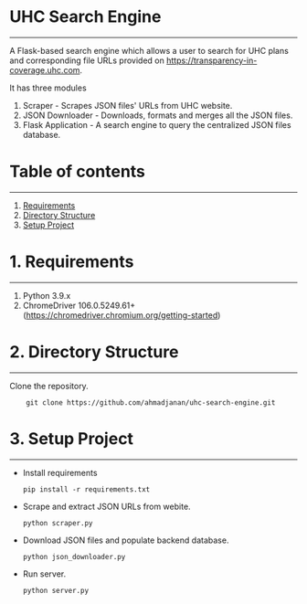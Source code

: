 # UHC Search Engine
___
A Flask-based search engine which allows a user to search for UHC plans and corresponding file URLs provided on https://transparency-in-coverage.uhc.com.

It has three modules
1. Scraper - Scrapes JSON files' URLs from UHC website.
2. JSON Downloader - Downloads, formats and merges all the JSON files.
3. Flask Application - A search engine to query the centralized JSON files database.


# Table of contents
___
1. [Requirements](README.md#1-requirements)
2. [Directory Structure](README.md#2-directory-structure)
3. [Setup Project](README.md#3-setup-project)

# 1. Requirements
___
1. Python 3.9.x
2. ChromeDriver 106.0.5249.61+  (https://chromedriver.chromium.org/getting-started)


# 2. Directory Structure
___
Clone the repository.
```
    git clone https://github.com/ahmadjanan/uhc-search-engine.git
```

# 3. Setup Project
___
- Install requirements
    ```
    pip install -r requirements.txt
    ```
- Scrape and extract JSON URLs from webite.
    ```
    python scraper.py  
    ```
- Download JSON files and populate backend database.
    ```
    python json_downloader.py
    ```
- Run server.
    ```
    python server.py  
    ```
